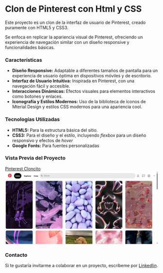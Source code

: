 # Clon de Pinterest con Html y CSS
Este proyecto es un clon de la interfaz de usuario de Pinterest, creado puramente con HTML5 y CSS3. 

Se enfoca en replicar la apariencia visual de Pinterest, ofreciendo un experiencia de navegación similar con un diseño responsive y funcionalidades básicas.

### Características

* **Diseño Responsive:** Adaptable a diferentes tamaños de pantalla para un experiencia de usuario óptima en dispositivos móviles y de escritorio.
* **Interfaz de Usuario Intuitiva:** Inspirada en Pinterest, con una navegación fácil y accesible.
* **Interacciones Dinámicas:** Efectos visuales para elementos interactivos como botones y enlaces. 
* **Iconografía y Estilos Modernos:** Uso de la biblioteca de íconos de Mterial Design y estilos CSS modernos para una apariencia cool.

### Tecnologías Utilizadas
+ **HTML5:** Para la estructura básica del sitio.
+ **CSS3:** Para el diseño y el estilo, incluyendo _flexbox_ para un diseño responsivo y efectos de _hover_
+ **Google Fonts:** Para fuentes personalizadas

### Vista Previa del Proyecto
[Pinterest Cloncito](https://pinterest-cloncito.vercel.app/)
![Demo](imagenes/PinterestScreen.png)

### Contacto
Si te gustaría invitarme a colaborar en un proyecto, escríbeme por [LinkedIin](www.linkedin.com/in/sarahi-garcilazo-870b551b3).
